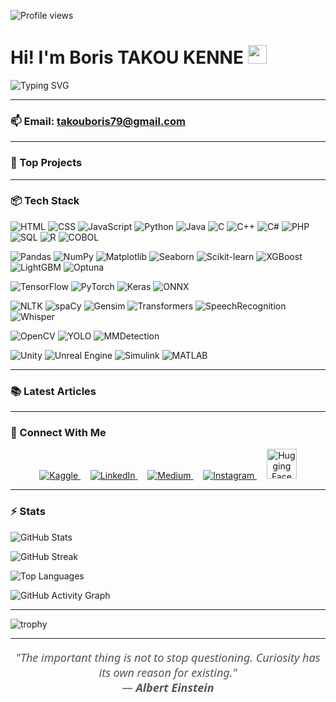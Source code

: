 ![Profile views](https://komarev.com/ghpvc/?username=Takou07)


# Hi! I'm Boris TAKOU KENNE <img src="https://media.giphy.com/media/hvRJCLFzcasrR4ia7z/giphy.gif" width="30px"/>

![Typing SVG](https://readme-typing-svg.herokuapp.com?font=Fira+Code&weight=500&size=22&pause=1000&color=00A6FF&center=false&vCenter=true&width=1000&lines=🧠+Digital+Twin+Engineer+%7C+🖼️+Computer+Vision+%7C+🗣️+Speech+Recognition;🗄️+Databases+%7C+🤖+Machine+Learning+%7C+🧬+Deep+Learning;⚙️+Data+Engineering+%7C+📊+Data+Science;🌍+Together+we+can+change+the+world)


---
### 📫 Email: [takouboris79@gmail.com](mailto:takouboris79@gmail.com)


---

### 🌟 Top Projects

 

---

### 📦 Tech Stack

<!-- Langages de programmation -->
![HTML](https://img.shields.io/badge/HTML5-E34F26?style=for-the-badge&logo=html5&logoColor=white)
![CSS](https://img.shields.io/badge/CSS3-1572B6?style=for-the-badge&logo=css3&logoColor=white)
![JavaScript](https://img.shields.io/badge/JavaScript-F7DF1E?style=for-the-badge&logo=javascript&logoColor=black)
![Python](https://img.shields.io/badge/Python-3776AB?style=for-the-badge&logo=python&logoColor=white)
![Java](https://img.shields.io/badge/Java-ED8B00?style=for-the-badge&logo=java&logoColor=white)
![C](https://img.shields.io/badge/C-00599C?style=for-the-badge&logo=c&logoColor=white)
![C++](https://img.shields.io/badge/C++-00599C?style=for-the-badge&logo=c%2B%2B&logoColor=white)
![C#](https://img.shields.io/badge/C%23-239120?style=for-the-badge&logo=c-sharp&logoColor=white)
![PHP](https://img.shields.io/badge/PHP-777BB4?style=for-the-badge&logo=php&logoColor=white)
![SQL](https://img.shields.io/badge/SQL-4479A1?style=for-the-badge&logo=postgresql&logoColor=white)
![R](https://img.shields.io/badge/R-276DC3?style=for-the-badge&logo=r&logoColor=white)
![COBOL](https://img.shields.io/badge/COBOL-2C2255?style=for-the-badge&logo=gnu&logoColor=white)

<!-- Outils Data Science / ML -->
![Pandas](https://img.shields.io/badge/Pandas-150458?style=for-the-badge&logo=pandas&logoColor=white)
![NumPy](https://img.shields.io/badge/NumPy-013243?style=for-the-badge&logo=numpy&logoColor=white)
![Matplotlib](https://img.shields.io/badge/Matplotlib-11557C?style=for-the-badge&logo=plotly&logoColor=white)
![Seaborn](https://img.shields.io/badge/Seaborn-3776AB?style=for-the-badge&logo=python&logoColor=white)
![Scikit-learn](https://img.shields.io/badge/Scikit--Learn-F7931E?style=for-the-badge&logo=scikit-learn&logoColor=white)
![XGBoost](https://img.shields.io/badge/XGBoost-A4353A?style=for-the-badge&logo=python&logoColor=white)
![LightGBM](https://img.shields.io/badge/LightGBM-8CBF3F?style=for-the-badge&logo=python&logoColor=white)
![Optuna](https://img.shields.io/badge/Optuna-005B9A?style=for-the-badge&logo=python&logoColor=white)

<!-- Deep Learning -->
![TensorFlow](https://img.shields.io/badge/TensorFlow-FF6F00?style=for-the-badge&logo=tensorflow&logoColor=white)
![PyTorch](https://img.shields.io/badge/PyTorch-EE4C2C?style=for-the-badge&logo=pytorch&logoColor=white)
![Keras](https://img.shields.io/badge/Keras-D00000?style=for-the-badge&logo=keras&logoColor=white)
![ONNX](https://img.shields.io/badge/ONNX-005CED?style=for-the-badge&logo=onnx&logoColor=white)

<!-- NLP / Speech -->
![NLTK](https://img.shields.io/badge/NLTK-3.6.3-yellowgreen?style=for-the-badge&logo=python&logoColor=white)
![spaCy](https://img.shields.io/badge/spaCy-09A3D5?style=for-the-badge&logo=spacy&logoColor=white)
![Gensim](https://img.shields.io/badge/Gensim-4.1.2-green?style=for-the-badge&logo=python&logoColor=white)
![Transformers](https://img.shields.io/badge/Transformers-HuggingFace-yellow?style=for-the-badge&logo=huggingface&logoColor=black)
![SpeechRecognition](https://img.shields.io/badge/SpeechRecognition-FFB6C1?style=for-the-badge&logo=google&logoColor=black)
![Whisper](https://img.shields.io/badge/OpenAI-Whisper-blue?style=for-the-badge&logo=openai&logoColor=white)

<!-- Computer Vision -->
![OpenCV](https://img.shields.io/badge/OpenCV-27338E?style=for-the-badge&logo=opencv&logoColor=white)
![YOLO](https://img.shields.io/badge/YOLOv8-FF0000?style=for-the-badge&logo=yolov5&logoColor=white)
![MMDetection](https://img.shields.io/badge/MMDetection-00599C?style=for-the-badge&logo=python&logoColor=white)

<!-- Digital Twin / Simulation -->
![Unity](https://img.shields.io/badge/Unity-000000?style=for-the-badge&logo=unity&logoColor=white)
![Unreal Engine](https://img.shields.io/badge/Unreal-Engine-0E1128?style=for-the-badge&logo=unrealengine&logoColor=white)
![Simulink](https://img.shields.io/badge/Simulink-0076A8?style=for-the-badge&logo=mathworks&logoColor=white)
![MATLAB](https://img.shields.io/badge/MATLAB-0076A8?style=for-the-badge&logo=mathworks&logoColor=white)


---

### 📚 Latest Articles




---

### 💬 Connect With Me

<p align="center">
  <a href="https://www.kaggle.com/boristakou" target="_blank">
    <img src="https://img.icons8.com/external-tal-revivo-shadow-tal-revivo/48/000000/external-kaggle-an-online-community-of-data-scientists-and-machine-learners-owned-by-google-logo-shadow-tal-revivo.png" alt="Kaggle" />
  </a>
  &nbsp;&nbsp;&nbsp;
  <a href="https://www.linkedin.com/in/boris-takou-kenne-948895253" target="_blank">
    <img src="https://img.icons8.com/color/48/000000/linkedin.png" alt="LinkedIn" />
  </a>
  &nbsp;&nbsp;&nbsp;
  <a href="https://medium.com/@takouboris79" target="_blank">
    <img src="https://img.icons8.com/ios-filled/48/000000/medium-monogram.png" alt="Medium" />
  </a>
  &nbsp;&nbsp;&nbsp;
  <a href="https://www.instagram.com/kenne_boris07/" target="_blank">
    <img src="https://img.icons8.com/color/48/000000/instagram-new.png" alt="Instagram" />
  </a>
  &nbsp;&nbsp;&nbsp;
  <a href="https://huggingface.co/BorisKenne07" target="_blank">
    <img src="https://huggingface.co/front/assets/huggingface_logo-noborder.svg" alt="Hugging Face" width="48" />
  </a>
</p>


---
### ⚡ Stats 

![GitHub Stats](https://github-readme-stats.vercel.app/api?username=Takou07&show_icons=true&theme=react)

![GitHub Streak](https://github-readme-streak-stats-salesp07.vercel.app/?user=Takou07&count_private=true&theme=react&border_radius=10&hide_border=false)

![Top Languages](https://github-readme-stats.vercel.app/api/top-langs/?username=Takou07&layout=compact&theme=react)

![GitHub Activity Graph](https://github-readme-activity-graph.vercel.app/graph?username=Takou07&theme=react-dark)

---

![trophy](https://github-profile-trophy.vercel.app/?username=Takou07&theme=dark)

---
<p align="center" style="font-family: 'Segoe UI', Tahoma, Geneva, Verdana, sans-serif; font-size:18px; font-style: italic; color:#555;">
  "The important thing is not to stop questioning. Curiosity has its own reason for existing."
  <br/>
  — <strong>Albert Einstein</strong>
</p>
